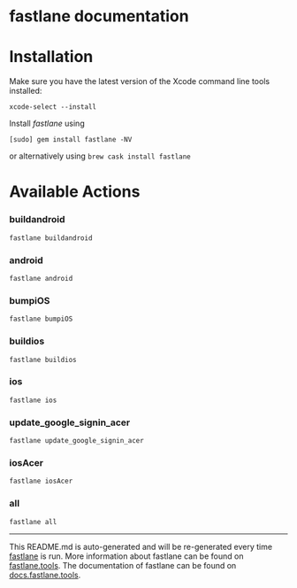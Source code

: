 fastlane documentation
================
# Installation

Make sure you have the latest version of the Xcode command line tools installed:

```
xcode-select --install
```

Install _fastlane_ using
```
[sudo] gem install fastlane -NV
```
or alternatively using `brew cask install fastlane`

# Available Actions
### buildandroid
```
fastlane buildandroid
```

### android
```
fastlane android
```

### bumpiOS
```
fastlane bumpiOS
```

### buildios
```
fastlane buildios
```

### ios
```
fastlane ios
```

### update_google_signin_acer
```
fastlane update_google_signin_acer
```

### iosAcer
```
fastlane iosAcer
```

### all
```
fastlane all
```


----

This README.md is auto-generated and will be re-generated every time [fastlane](https://fastlane.tools) is run.
More information about fastlane can be found on [fastlane.tools](https://fastlane.tools).
The documentation of fastlane can be found on [docs.fastlane.tools](https://docs.fastlane.tools).
